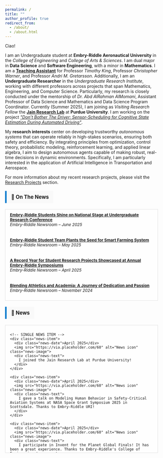 ```yaml
---
permalink: /
title: ""
author_profile: true
redirect_from: 
  - /about/
  - /about.html
---
```


Ciao!

I am an Undergraduate student at **Embry-Riddle Aeronautical University** in the *College of Engineering* and *College of Arts & Sciences*. I am dual major in **Data Science** and **Software Engineering**, with a minor in **Mathematics**. I am a [**Teaching Assistant**](https://bossiemanuele.github.io/teaching/) for Professor *Timothy King*, Professor *Christopher Warner*, and Professor *Andri M. Gretarsson*. Additionally, I am an **Undergraduate Researcher** in the *Undergraduate Research Institute*, working with different professors across projects that span Mathematics, Engineering, and Computer Science. Particularly, my research is closely conducted under the mentorship of *Dr. Abd AlRahman AlMomani*, Assistant Professor of Data Science and Mathematics and Data Science Program Coordinator. Currently (Summer 2025), I am joining as *Visiting Research Fellow* the [**Jain Research Lab**](https://engineering.purdue.edu/JainResearchLab/) at **Purdue University**. I am working on the project *["Don’t Bother The Driver: Sensor-Scheduling for Cognitive State Estimation During Automated Driving"](https://bossiemanuele.github.io/portfolio/00_SURF/)*.

My **research interests** center on developing trustworthy *autonomous systems* that can operate reliably in high-stakes scenarios, ensuring both safety and efficiency. By integrating principles from optimization, control theory, probabilistic modeling, reinforcement learning, and applied linear algebra, I aim to design autonomous agents capable of making robust, real-time decisions in dynamic environments. Specifically, I am particularly interested in the application of Artificial Intelligence in Transportation and Aerospace.

For more information about my recent research projects, please visit the [Research Projects](https://bossiemanuele.github.io/portfolio/) section.

<!-- ON THE NEWS BANNER -->
<div style="background-color:#f9f9f9; border-left:5px solid #007acc; padding:10px 15px; margin: 20px 0; font-weight:bold; font-size:1.2em; width: fit-content;">
📰 On The News
</div>

<!-- SCROLLABLE NEWS SECTION -->
<div class="news-scroll-container">
  <ul class="news-list">
    <li>
      <strong><a href="https://news.erau.edu/headlines/embry-riddle-students-shine-on-national-stage-at-undergraduate-research-conference" target="_blank">Embry‑Riddle Students Shine on National Stage at Undergraduate Research Conference</a></strong><br>
      <em>Embry-Riddle Newsroom – June 2025</em>
    </li>
    <li>
      <strong><a href="https://news.erau.edu/headlines/embry-riddle-student-team-plants-the-seed-for-smart-farming-system" target="_blank">Embry‑Riddle Student Team Plants the Seed for Smart Farming System</a></strong><br>
      <em>Embry-Riddle Newsroom – May 2025</em>
    </li>
    <li>
      <strong><a href="https://news.erau.edu/headlines/a-record-year-for-student-research-projects-showcased-at-annual-embry-riddle-symposiums" target="_blank">A Record Year for Student Research Projects Showcased at Annual Embry‑Riddle Symposiums</a></strong><br>
      <em>Embry-Riddle Newsroom – April 2025</em>
    </li>
    <li>
      <strong><a href="https://erau.edu/hub-spoke/stories/blending-athletics-and-academia-a-journey-of-dedication-and-passion" target="_blank">Blending Athletics and Academia: A Journey of Dedication and Passion</a></strong><br>
      <em>Embry-Riddle Newsroom – November 2024</em>
    </li>
    <!-- Add more items as needed -->
  </ul>
</div>

<!-- CSS -->
<style>
.news-scroll-container {
  max-height: 200px;
  overflow-y: auto;
  border: 1px solid #ddd;
  padding: 10px 15px;
  background-color: #fefefe;
}

.news-list {
  list-style: none;
  padding: 0;
  margin: 0;
}

.news-list li {
  margin-bottom: 15px;
  font-size: 0.95em;
}
</style>



<!-- NEWS -->
<div style="background-color:#f9f9f9; border-left:5px solid #007acc; padding:10px 15px; margin: 20px 0; font-weight:bold; font-size:1.2em; width: fit-content;">
📰 News
</div>

<!-- SCROLLABLE CONTAINER -->
<div class="news-scroll-container">
  <!-- NEWS LIST -->
  <div class="news-list">

    <!-- SINGLE NEWS ITEM -->
    <div class="news-item">
      <div class="news-date">April 2025</div>
      <img src="https://via.placeholder.com/60" alt="News icon" class="news-image">
      <div class="news-text">
        I joined the Jain Research Lab at Purdue University!
      </div>
    </div>

    <div class="news-item">
      <div class="news-date">April 2025</div>
      <img src="https://via.placeholder.com/60" alt="News icon" class="news-image">
      <div class="news-text">
        I gave a talk on Modeling Human Behavior in Safety-Critical Aviation Systems at NASA Space Grant Symposium 2025 in Scottsdale. Thanks to Embry-Riddle URI!
      </div>
    </div>

    <div class="news-item">
      <div class="news-date">April 2025</div>
      <img src="https://via.placeholder.com/60" alt="News icon" class="news-image">
      <div class="news-text">
        I participate in Invent for the Planet Global Finals! It has been a great experience. Thanks to Embry-Riddle's College of Engineering to support us.
      </div>
    </div>

    <div class="news-item">
      <div class="news-date">April 2025</div>
      <img src="https://via.placeholder.com/60" alt="News icon" class="news-image">
      <div class="news-text">
        I gave a talk at NCUR 2025. It has been an amazing opportunity to network with some of the brightest minds around the country. Thanks to Embry-Riddle URI!
      </div>
    </div>

    <div class="news-item">
      <div class="news-date">February 2025</div>
      <img src="https://via.placeholder.com/60" alt="News icon" class="news-image">
      <div class="news-text">
        I've been selected to join the Jain Research Laboratory at Purdue University this Summer as part of SURF 2025. I'll be working on the project “Don’t Bother The Driver: Sensor-Scheduling for Cognitive State Estimation During Automated Driving.”
      </div>
    </div>

    <div class="news-item">
      <div class="news-date">February 2025</div>
      <img src="https://via.placeholder.com/60" alt="News icon" class="news-image">
      <div class="news-text">
        I won the Invent for the Planet 2025 - Engineering Challenge at the university level with the project “AI-Driven Smart Agriculture for Climate Resilience.” Our solution has been selected as one of the top 7 worldwide and we will present it at Texas A&M University!
      </div>
    </div>

    <div class="news-item">
      <div class="news-date">January 2025</div>
      <img src="https://via.placeholder.com/60" alt="News icon" class="news-image">
      <div class="news-text">
        The paper <b>Phishing in the Digital Age: Surveying Public Awareness and Leveraging AI for Defense</b> has been accepted for publication at the Intelligent Systems Conference (IntelliSys) 2025. I will present at IntelliSys 2025 in Amsterdam!
      </div>
    </div>

    <div class="news-item">
      <div class="news-date">January 2025</div>
      <img src="https://via.placeholder.com/60" alt="News icon" class="news-image">
      <div class="news-text">
        The abstract "Phishing in the Digital Age: Surveying Public Awareness and Leveraging AI for Defense" has been accepted for presentation at the National Conference on Undergraduate Research (NCUR) 2025. I will present at NCUR 2025 in Pittsburgh!
      </div>
    </div>

    <div class="news-item">
      <div class="news-date">October 2024</div>
      <img src="https://via.placeholder.com/60" alt="News icon" class="news-image">
      <div class="news-text">
        Received 2024-25 CBSI Philanthropy Council Award for the project “Modeling Human Behavior in Safety-Critical Aviation Systems.”
      </div>
    </div>

    <div class="news-item">
      <div class="news-date">October 2024</div>
      <img src="https://via.placeholder.com/60" alt="News icon" class="news-image">
      <div class="news-text">
        Received 2024-25 E-Prize Award for the project “AI-Driven Optimization of the Actual Takeoff Weight.”
      </div>
    </div>

  </div>
</div>

<!-- CSS STYLING -->
<style>
.news-scroll-container {
  max-height: 400px; /* adjust height as needed */
  overflow-y: auto;
  border: 1px solid #ddd;
  padding: 10px 0;
  background-color: #fefefe;
}

.news-list {
  display: flex;
  flex-direction: column;
  gap: 20px;
  max-width: 900px;
  padding: 0 15px;
}

.news-item {
  display: flex;
  align-items: flex-start;
  gap: 15px;
  padding-bottom: 10px;
  border-bottom: 1px solid #e0e0e0;
}

.news-date {
  font-size: 0.85em;
  color: #555;
  min-width: 80px;
  flex-shrink: 0;
}

.news-image {
  width: 60px;
  height: 60px;
  object-fit: cover;
  border-radius: 8px;
  flex-shrink: 0;
}

.news-text {
  font-size: 0.95em;
  line-height: 1.4;
}
</style>
